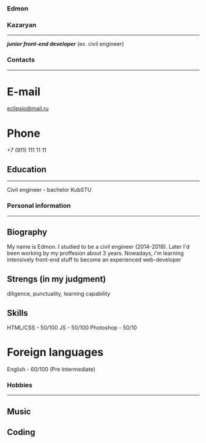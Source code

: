 ### Edmon

### Kazaryan

---

**_junior front-end developer_** (ex. civil engineer)

### Contacts

---

# E-mail

eclipsio@mail.ru

# Phone

+7 (911) 111 11 11

## Education

---

Civil engineer - bachelor
KubSTU

### Personal information

---

## Biography

My name is Edmon. I studied to be a civil engineer (2014-2018). Later I'd been working by my proffesion about 3 years. Nowadays, i'm learning intensively front-end stuff to become an experienced web-developer

## Strengs (in my judgment)

diligence, punctuality, learning capability

## Skills

HTML/CSS - 50/100
JS - 50/100
Photoshop - 50/10

# Foreign languages

English - 60/100 (Pre Intermediate)

### Hobbies

---

## Music

## Coding
